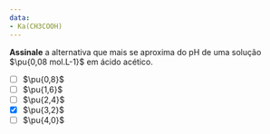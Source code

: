 ```yaml
---
data:
- Ka(CH3COOH)
---
```


**Assinale** a alternativa que mais se aproxima do $\mathrm{pH}$ de uma solução $\pu{0,08 mol.L-1}$ em ácido acético.

- [ ] $\pu{0,8}$
- [ ] $\pu{1,6}$
- [ ] $\pu{2,4}$
- [x] $\pu{3,2}$
- [ ] $\pu{4,0}$
